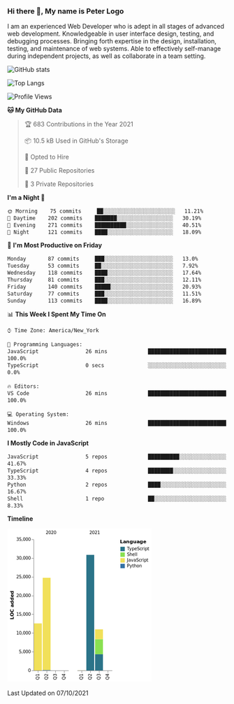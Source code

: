 ### Hi there 👋, My name is Peter Logo

I am an experienced Web Developer who is adept in all stages of advanced web development. Knowledgeable in user interface design, 
testing, and debugging processes. Bringing forth expertise in the design, installation, testing, and maintenance of web systems. 
Able to effectively self-manage during independent projects, as well as collaborate in a team setting.

![GitHub stats](https://github-readme-stats.vercel.app/api?username=peterlogo&show_icons=true&count_private=true&theme=dark)

![Top Langs](https://github-readme-stats.vercel.app/api/top-langs/?username=peterlogo&theme=dark&layout=compact&langs_count=8)

<!--START_SECTION:waka-->
![Profile Views](http://img.shields.io/badge/Profile%20Views-0-blue)

**🐱 My GitHub Data** 

> 🏆 683 Contributions in the Year 2021
 > 
> 📦 10.5 kB Used in GitHub's Storage 
 > 
> 💼 Opted to Hire
 > 
> 📜 27 Public Repositories 
 > 
> 🔑 3 Private Repositories  
 > 
**I'm a Night 🦉** 

```text
🌞 Morning    75 commits     ██░░░░░░░░░░░░░░░░░░░░░░░   11.21% 
🌆 Daytime    202 commits    ███████░░░░░░░░░░░░░░░░░░   30.19% 
🌃 Evening    271 commits    ██████████░░░░░░░░░░░░░░░   40.51% 
🌙 Night      121 commits    ████░░░░░░░░░░░░░░░░░░░░░   18.09%

```
📅 **I'm Most Productive on Friday** 

```text
Monday       87 commits     ███░░░░░░░░░░░░░░░░░░░░░░   13.0% 
Tuesday      53 commits     ██░░░░░░░░░░░░░░░░░░░░░░░   7.92% 
Wednesday    118 commits    ████░░░░░░░░░░░░░░░░░░░░░   17.64% 
Thursday     81 commits     ███░░░░░░░░░░░░░░░░░░░░░░   12.11% 
Friday       140 commits    █████░░░░░░░░░░░░░░░░░░░░   20.93% 
Saturday     77 commits     ███░░░░░░░░░░░░░░░░░░░░░░   11.51% 
Sunday       113 commits    ████░░░░░░░░░░░░░░░░░░░░░   16.89%

```


📊 **This Week I Spent My Time On** 

```text
⌚︎ Time Zone: America/New_York

💬 Programming Languages: 
JavaScript               26 mins             █████████████████████████   100.0% 
TypeScript               0 secs              ░░░░░░░░░░░░░░░░░░░░░░░░░   0.0%

🔥 Editors: 
VS Code                  26 mins             █████████████████████████   100.0%

💻 Operating System: 
Windows                  26 mins             █████████████████████████   100.0%

```

**I Mostly Code in JavaScript** 

```text
JavaScript               5 repos             ██████████░░░░░░░░░░░░░░░   41.67% 
TypeScript               4 repos             ████████░░░░░░░░░░░░░░░░░   33.33% 
Python                   2 repos             ████░░░░░░░░░░░░░░░░░░░░░   16.67% 
Shell                    1 repo              ██░░░░░░░░░░░░░░░░░░░░░░░   8.33%

```


**Timeline**

![Chart not found](https://raw.githubusercontent.com/peterlogo/peterlogo/main/charts/bar_graph.png) 


 Last Updated on 07/10/2021
<!--END_SECTION:waka-->


